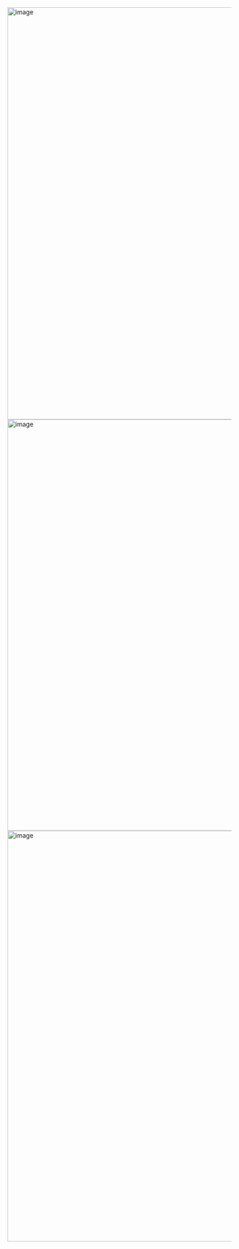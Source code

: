 <img width="1879" height="925" alt="image" src="https://github.com/user-attachments/assets/20c64984-c6f7-4c91-aa42-e0eb745ea61d" />
<img width="1877" height="923" alt="image" src="https://github.com/user-attachments/assets/332879e0-9d17-4aae-9ecf-c6893e562736" />
<img width="1879" height="922" alt="image" src="https://github.com/user-attachments/assets/06e9cca6-24cb-4d9a-9246-6a69d2a00498" />
